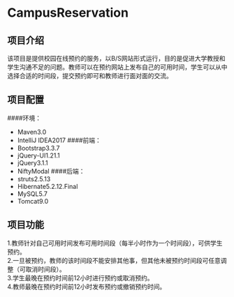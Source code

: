 # CampusReservation
## 项目介绍
该项目是提供校园在线预约的服务，以B/S网站形式运行，目的是促进大学教授和学生沟通不足的问题。教师可以在预约网站上发布自己的可用时间，学生可以从中选择合适的时间段，提交预约即可和教师进行面对面的交流。<br>
## 项目配置
####环境：
* Maven3.0
* IntelliJ IDEA2017
####前端：
* Bootstrap3.3.7
* jQuery-UI1.21.1
* jQuery3.1.1
* NiftyModal
####后端：
* struts2.5.13
* Hibernate5.2.12.Final
* MySQL5.7
* Tomcat9.0
## 项目功能
1.教师针对自己可用时间发布可用时间段（每半小时作为一个时间段），可供学生预约。<br>
2.一旦被预约，教师的该时间段不能安排其他事，但其他未被预约时间段可任意调整（可取消时间段）。<br>
3.学生最晚在预约时间前12小时进行预约或取消预约。<br>
4.教师最晚在预约时间前12小时发布预约或撤销预约时间。<br>

